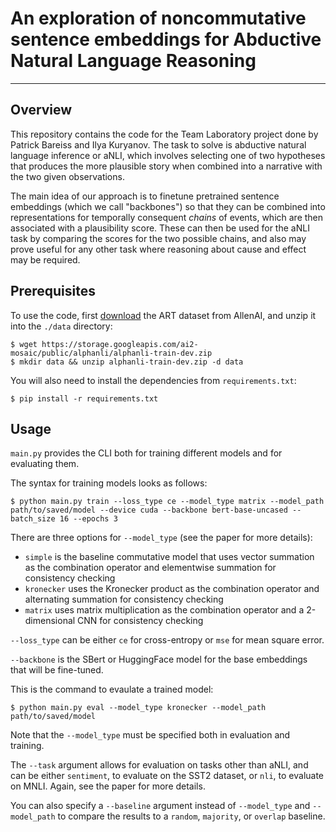 # An exploration of noncommutative sentence embeddings for Abductive Natural Language Reasoning

---

## Overview

This repository contains the code for the Team Laboratory project done by Patrick Bareiss and Ilya Kuryanov. The task to solve is abductive natural language inference or aNLI, which involves selecting one of two hypotheses that produces the more plausible story when combined into a narrative with the two given observations.

The main idea of our approach is to finetune pretrained sentence embeddings (which we call "backbones") so that they can be combined into representations for temporally consequent *chains* of events, which are then associated with a plausibility score. These can then be used for the aNLI task by comparing the scores for the two possible chains, and also may prove useful for any other task where reasoning about cause and effect may be required.

## Prerequisites

To use the code, first [download](https://storage.googleapis.com/ai2-mosaic/public/alphanli/alphanli-train-dev.zip) the ART dataset from AllenAI, and unzip it into the `./data` directory:
```
$ wget https://storage.googleapis.com/ai2-mosaic/public/alphanli/alphanli-train-dev.zip
$ mkdir data && unzip alphanli-train-dev.zip -d data
```

You will also need to install the dependencies from `requirements.txt`:
```
$ pip install -r requirements.txt
```

## Usage

`main.py` provides the CLI both for training different models and for evaluating them.

The syntax for training models looks as follows:
```
$ python main.py train --loss_type ce --model_type matrix --model_path path/to/saved/model --device cuda --backbone bert-base-uncased --batch_size 16 --epochs 3
```

There are three options for `--model_type` (see the paper for more details):
- `simple` is the baseline commutative model that uses vector summation as the combination operator and elementwise summation for consistency checking
- `kronecker` uses the Kronecker product as the combination operator and alternating summation for consistency checking
- `matrix` uses matrix multiplication as the combination operator and a 2-dimensional CNN for consistency checking

`--loss_type` can be either `ce` for cross-entropy or `mse` for mean square error.

`--backbone` is the SBert or HuggingFace model for the base embeddings that will be fine-tuned.

This is the command to evaulate a trained model:
```
$ python main.py eval --model_type kronecker --model_path path/to/saved/model
```

Note that the `--model_type` must be specified both in evaluation and training.

The `--task` argument allows for evaluation on tasks other than aNLI, and can be either `sentiment`, to evaluate on the SST2 dataset, or `nli`, to evaluate on MNLI. Again, see the paper for more details.

You can also specify a `--baseline` argument instead of `--model_type` and `--model_path` to compare the results to a `random`, `majority`, or `overlap` baseline.
